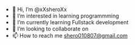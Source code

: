 - 👋 Hi, I’m @xXsheroXx
- 👀 I’m interested in learning programmming
- 🌱 I’m currently learning Fullstack development
- 💞️ I’m looking to collaborate on 
- 📫 How to reach me shero010807@gmail.com

<!---
xXsheroXx/xXsheroXx is a ✨ special ✨ repository because its `README.md` (this file) appears on your GitHub profile.
You can click the Preview link to take a look at your changes.
--->
